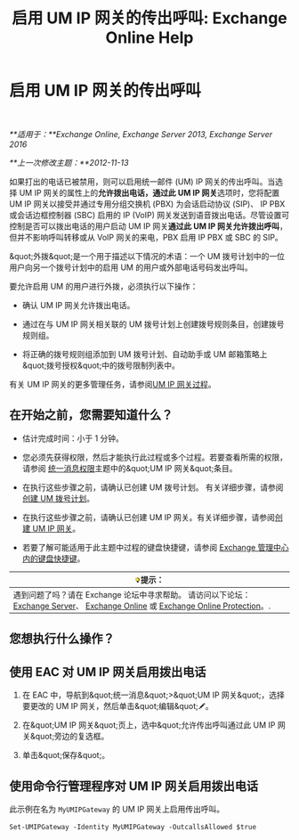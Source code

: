 ﻿---
title: '启用 UM IP 网关的传出呼叫: Exchange Online Help'
TOCTitle: 启用 UM IP 网关的传出呼叫
ms:assetid: c3ad8e53-d37e-499e-b1f1-defb0ba1bd12
ms:mtpsurl: https://technet.microsoft.com/zh-cn/library/JJ673562(v=EXCHG.150)
ms:contentKeyID: 50491648
ms.date: 05/23/2018
mtps_version: v=EXCHG.150
ms.translationtype: MT
---

# 启用 UM IP 网关的传出呼叫

 

_**适用于：**Exchange Online, Exchange Server 2013, Exchange Server 2016_

_**上一次修改主题：**2012-11-13_

如果打出的电话已被禁用，则可以启用统一邮件 (UM) IP 网关的传出呼叫。当选择 UM IP 网关的属性上的**允许拨出电话，通过此 UM IP 网关**选项时，您将配置 UM IP 网关以接受并通过专用分组交换机 (PBX) 为会话启动协议 (SIP)、 IP PBX 或会话边框控制器 (SBC) 启用的 IP (VoIP) 网关发送到语音拨出电话。尽管设置可控制是否可以拨出电话的用户启动 UM IP 网关**通过此 UM IP 网关允许拨出呼叫**，但并不影响呼叫转移或从 VoIP 网关的来电，PBX 启用 IP PBX 或 SBC 的 SIP。

\&quot;外拨\&quot;是一个用于描述以下情况的术语：一个 UM 拨号计划中的一位用户向另一个拨号计划中的启用 UM 的用户或外部电话号码发出呼叫。

要允许启用 UM 的用户进行外拨，必须执行以下操作：

  - 确认 UM IP 网关允许拨出电话。

  - 通过在与 UM IP 网关相关联的 UM 拨号计划上创建拨号规则条目，创建拨号规则组。

  - 将正确的拨号规则组添加到 UM 拨号计划、自动助手或 UM 邮箱策略上\&quot;拨号授权\&quot;中的拨号限制列表中。

有关 UM IP 网关的更多管理任务，请参阅[UM IP 网关过程](um-ip-gateway-procedures-exchange-2013-help.md)。

## 在开始之前，您需要知道什么？

  - 估计完成时间：小于 1 分钟。

  - 您必须先获得权限，然后才能执行此过程或多个过程。若要查看所需的权限，请参阅 [统一消息权限](unified-messaging-permissions-exchange-2013-help.md)主题中的\&quot;UM IP 网关\&quot;条目。

  - 在执行这些步骤之前，请确认已创建 UM 拨号计划。 有关详细步骤，请参阅[创建 UM 拨号计划](create-a-um-dial-plan-exchange-2013-help.md)。

  - 在执行这些步骤之前，请确认已创建 UM IP 网关。有关详细步骤，请参阅[创建 UM IP 网关](create-a-um-ip-gateway-exchange-2013-help.md)。

  - 若要了解可能适用于此主题中过程的键盘快捷键，请参阅 [Exchange 管理中心内的键盘快捷键](keyboard-shortcuts-in-the-exchange-admin-center-exchange-online-protection-help.md)。

<table>
<thead>
<tr class="header">
<th><img src="images/Bb124558.tip(EXCHG.150).gif" title="提示" alt="提示" />提示：</th>
</tr>
</thead>
<tbody>
<tr class="odd">
<td>遇到问题了吗？请在 Exchange 论坛中寻求帮助。 请访问以下论坛：<a href="https://go.microsoft.com/fwlink/p/?linkid=60612">Exchange Server</a>、 <a href="https://go.microsoft.com/fwlink/p/?linkid=267542">Exchange Online</a> 或 <a href="https://go.microsoft.com/fwlink/p/?linkid=285351">Exchange Online Protection</a>。.</td>
</tr>
</tbody>
</table>


## 您想执行什么操作？

## 使用 EAC 对 UM IP 网关启用拨出电话

1.  在 EAC 中，导航到\&quot;统一消息\&quot;\>\&quot;UM IP 网关\&quot;，选择要更改的 UM IP 网关，然后单击\&quot;编辑\&quot;![编辑图标](images/Bb124582.6f53ccb2-1f13-4c02-bea0-30690e6ea71d(EXCHG.150).gif "编辑图标")。

2.  在\&quot;UM IP 网关\&quot;页上，选中\&quot;允许传出呼叫通过此 UM IP 网关\&quot;旁边的复选框。

3.  单击\&quot;保存\&quot;。

## 使用命令行管理程序对 UM IP 网关启用拨出电话

此示例在名为 `MyUMIPGateway` 的 UM IP 网关上启用传出呼叫。

    Set-UMIPGateway -Identity MyUMIPGateway -OutcallsAllowed $true

